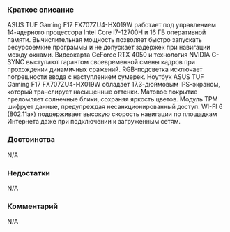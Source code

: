 ### **Краткое описание**
ASUS TUF Gaming F17 FX707ZU4-HX019W работает под управлением 14-ядерного процессора Intel Core i7-12700H и 16 ГБ оперативной памяти. Вычислительная мощность позволяет быстро запускать ресурсоемкие программы и не допускает задержек при навигации между окнами. Видеокарта GeForce RTX 4050 и технология NVIDIA G-SYNC выступают гарантом своевременной смены кадров при прохождении динамичных сражений. RGB-подсветка исключает погрешности ввода с наступлением сумерек.  Ноутбук ASUS TUF Gaming F17 FX707ZU4-HX019W обладает 17.3-дюймовым IPS-экраном, который транслирует насыщенные оттенки. Матовое покрытие преломляет солнечные блики, сохраняя яркость цветов. Модуль TPM шифрует данные, предупреждая несанкционированный доступ. WI-FI 6 (802.11ax) поддерживает высокую скорость навигации по площадкам Интернета даже при подключении к загруженным сетям.

### **Достоинства**
N/A

### **Недостатки**
N/A

### **Комментарий**
N/A
